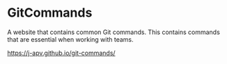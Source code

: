 # GitCommands
A website that contains common Git commands. This contains commands that are essential when working with teams.

https://j-apv.github.io/git-commands/
